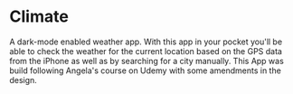 # Climate
A dark-mode enabled weather app.  With this app in your pocket you'll be able to check the weather for the current location based on the GPS data from the iPhone as well as by searching for a city manually. This App was build  following Angela's course on Udemy with some amendments in the design.
